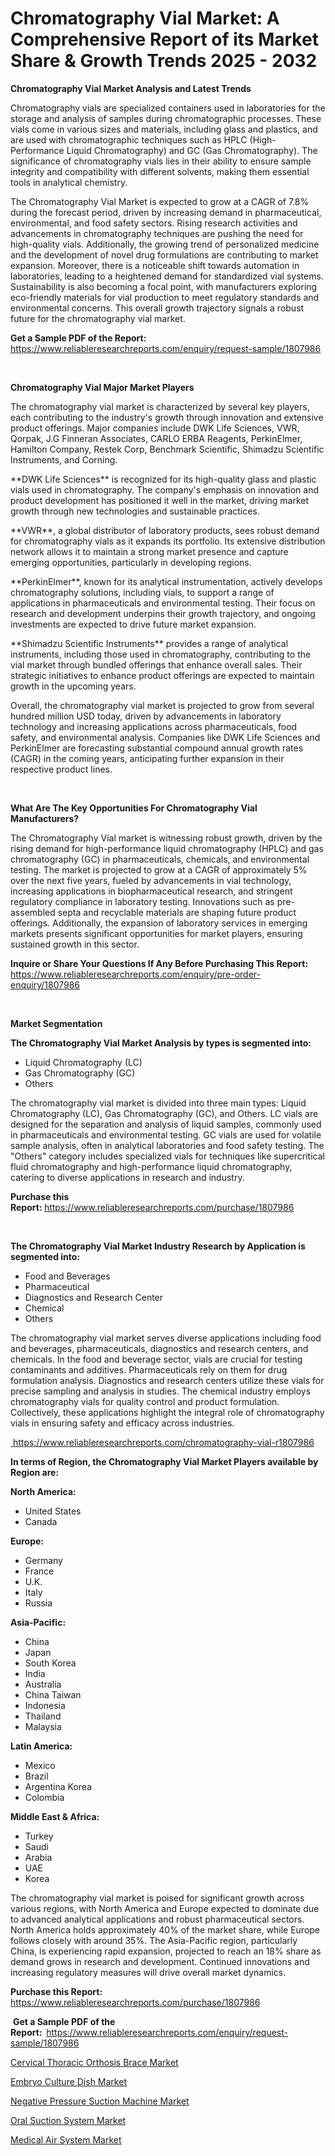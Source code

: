 <p><h1>Chromatography Vial Market: A Comprehensive Report of its Market Share & Growth Trends 2025 - 2032</h1></p><p><strong>Chromatography Vial Market Analysis and Latest Trends</strong></p>
<p><p>Chromatography vials are specialized containers used in laboratories for the storage and analysis of samples during chromatographic processes. These vials come in various sizes and materials, including glass and plastics, and are used with chromatographic techniques such as HPLC (High-Performance Liquid Chromatography) and GC (Gas Chromatography). The significance of chromatography vials lies in their ability to ensure sample integrity and compatibility with different solvents, making them essential tools in analytical chemistry.</p><p>The Chromatography Vial Market is expected to grow at a CAGR of 7.8% during the forecast period, driven by increasing demand in pharmaceutical, environmental, and food safety sectors. Rising research activities and advancements in chromatography techniques are pushing the need for high-quality vials. Additionally, the growing trend of personalized medicine and the development of novel drug formulations are contributing to market expansion. Moreover, there is a noticeable shift towards automation in laboratories, leading to a heightened demand for standardized vial systems. Sustainability is also becoming a focal point, with manufacturers exploring eco-friendly materials for vial production to meet regulatory standards and environmental concerns. This overall growth trajectory signals a robust future for the chromatography vial market.</p></p>
<p><strong>Get a Sample PDF of the Report:&nbsp;</strong> <a href="https://www.reliableresearchreports.com/enquiry/request-sample/1807986?utm_campaign=37&utm_medium=2&utm_source=Github&utm_content=ia&utm_term=03032025&utm_id=chromatography-vial">https://www.reliableresearchreports.com/enquiry/request-sample/1807986</a></p>
<p>&nbsp;</p>
<p><strong>Chromatography Vial Major Market Players</strong></p>
<p><p>The chromatography vial market is characterized by several key players, each contributing to the industry's growth through innovation and extensive product offerings. Major companies include DWK Life Sciences, VWR, Qorpak, J.G Finneran Associates, CARLO ERBA Reagents, PerkinElmer, Hamilton Company, Restek Corp, Benchmark Scientific, Shimadzu Scientific Instruments, and Corning.</p><p>**DWK Life Sciences** is recognized for its high-quality glass and plastic vials used in chromatography. The company's emphasis on innovation and product development has positioned it well in the market, driving market growth through new technologies and sustainable practices.</p><p>**VWR**, a global distributor of laboratory products, sees robust demand for chromatography vials as it expands its portfolio. Its extensive distribution network allows it to maintain a strong market presence and capture emerging opportunities, particularly in developing regions.</p><p>**PerkinElmer**, known for its analytical instrumentation, actively develops chromatography solutions, including vials, to support a range of applications in pharmaceuticals and environmental testing. Their focus on research and development underpins their growth trajectory, and ongoing investments are expected to drive future market expansion.</p><p>**Shimadzu Scientific Instruments** provides a range of analytical instruments, including those used in chromatography, contributing to the vial market through bundled offerings that enhance overall sales. Their strategic initiatives to enhance product offerings are expected to maintain growth in the upcoming years.</p><p>Overall, the chromatography vial market is projected to grow from several hundred million USD today, driven by advancements in laboratory technology and increasing applications across pharmaceuticals, food safety, and environmental analysis. Companies like DWK Life Sciences and PerkinElmer are forecasting substantial compound annual growth rates (CAGR) in the coming years, anticipating further expansion in their respective product lines.</p></p>
<p>&nbsp;</p>
<p><strong>What Are The Key Opportunities For Chromatography Vial Manufacturers?</strong></p>
<p><p>The Chromatography Vial market is witnessing robust growth, driven by the rising demand for high-performance liquid chromatography (HPLC) and gas chromatography (GC) in pharmaceuticals, chemicals, and environmental testing. The market is projected to grow at a CAGR of approximately 5% over the next five years, fueled by advancements in vial technology, increasing applications in biopharmaceutical research, and stringent regulatory compliance in laboratory testing. Innovations such as pre-assembled septa and recyclable materials are shaping future product offerings. Additionally, the expansion of laboratory services in emerging markets presents significant opportunities for market players, ensuring sustained growth in this sector.</p></p>
<p><strong>Inquire or Share Your Questions If Any Before Purchasing This Report:</strong> <a href="https://www.reliableresearchreports.com/enquiry/pre-order-enquiry/1807986?utm_campaign=37&utm_medium=2&utm_source=Github&utm_content=ia&utm_term=03032025&utm_id=chromatography-vial">https://www.reliableresearchreports.com/enquiry/pre-order-enquiry/1807986</a></p>
<p>&nbsp;</p>
<p><strong>Market Segmentation</strong></p>
<p><strong>The Chromatography Vial Market Analysis by types is segmented into:</strong></p>
<p><ul><li>Liquid Chromatography (LC)</li><li>Gas Chromatography (GC)</li><li>Others</li></ul></p>
<p><p>The chromatography vial market is divided into three main types: Liquid Chromatography (LC), Gas Chromatography (GC), and Others. LC vials are designed for the separation and analysis of liquid samples, commonly used in pharmaceuticals and environmental testing. GC vials are used for volatile sample analysis, often in analytical laboratories and food safety testing. The "Others" category includes specialized vials for techniques like supercritical fluid chromatography and high-performance liquid chromatography, catering to diverse applications in research and industry.</p></p>
<p><strong>Purchase this Report:&nbsp;</strong><a href="https://www.reliableresearchreports.com/purchase/1807986?utm_campaign=37&utm_medium=2&utm_source=Github&utm_content=ia&utm_term=03032025&utm_id=chromatography-vial">https://www.reliableresearchreports.com/purchase/1807986</a></p>
<p>&nbsp;</p>
<p><strong>The Chromatography Vial Market Industry Research by Application is segmented into:</strong></p>
<p><ul><li>Food and Beverages</li><li>Pharmaceutical</li><li>Diagnostics and Research Center</li><li>Chemical</li><li>Others</li></ul></p>
<p><p>The chromatography vial market serves diverse applications including food and beverages, pharmaceuticals, diagnostics and research centers, and chemicals. In the food and beverage sector, vials are crucial for testing contaminants and additives. Pharmaceuticals rely on them for drug formulation analysis. Diagnostics and research centers utilize these vials for precise sampling and analysis in studies. The chemical industry employs chromatography vials for quality control and product formulation. Collectively, these applications highlight the integral role of chromatography vials in ensuring safety and efficacy across industries.</p></p>
<p><a href="https://www.reliableresearchreports.com/chromatography-vial-r1807986?utm_campaign=37&utm_medium=2&utm_source=Github&utm_content=ia&utm_term=03032025&utm_id=chromatography-vial">&nbsp;https://www.reliableresearchreports.com/chromatography-vial-r1807986</a></p>
<p><strong>In terms of Region, the Chromatography Vial Market Players available by Region are:</strong></p>
<p>
    <p> <strong> North America: </strong>
        <ul>
            <li>United States</li>
            <li>Canada</li>
        </ul>
        </p> 
    <p> <strong> Europe: </strong>
        <ul>
            <li>Germany</li>
            <li>France</li>
            <li>U.K.</li>
            <li>Italy</li>
            <li>Russia</li>
        </ul>
        </p> 
    <p> <strong> Asia-Pacific: </strong>
        <ul>
            <li>China</li>
            <li>Japan</li>
            <li>South Korea</li>
            <li>India</li>
            <li>Australia</li>
            <li>China Taiwan</li>
            <li>Indonesia</li>
            <li>Thailand</li>
            <li>Malaysia</li>
        </ul>
        </p> 
    <p> <strong> Latin America: </strong>
        <ul>
            <li>Mexico</li>
            <li>Brazil</li>
            <li>Argentina Korea</li>
            <li>Colombia</li>
        </ul>
        </p> 
    <p> <strong> Middle East & Africa: </strong>
        <ul>
            <li>Turkey</li>
            <li>Saudi</li>
            <li>Arabia</li>
            <li>UAE</li>
            <li>Korea</li>
        </ul>
    </p>
    </p>
<p><p>The chromatography vial market is poised for significant growth across various regions, with North America and Europe expected to dominate due to advanced analytical applications and robust pharmaceutical sectors. North America holds approximately 40% of the market share, while Europe follows closely with around 35%. The Asia-Pacific region, particularly China, is experiencing rapid expansion, projected to reach an 18% share as demand grows in research and development. Continued innovations and increasing regulatory measures will drive overall market dynamics.</p></p>
<p><strong>Purchase this Report: </strong><a href="https://www.reliableresearchreports.com/purchase/1807986?utm_campaign=37&utm_medium=2&utm_source=Github&utm_content=ia&utm_term=03032025&utm_id=chromatography-vial">https://www.reliableresearchreports.com/purchase/1807986</a></p>
<p>&nbsp;<strong>Get a Sample PDF of the Report:&nbsp;&nbsp;</strong><a href="https://www.reliableresearchreports.com/enquiry/request-sample/1807986?utm_campaign=37&utm_medium=2&utm_source=Github&utm_content=ia&utm_term=03032025&utm_id=chromatography-vial">https://www.reliableresearchreports.com/enquiry/request-sample/1807986</a></p>
<p><strong></strong></p>
<p><p><a href="https://github.com/dukawashviro/Market-Research-Report-List-1/blob/main/cervical-thoracic-orthosis-brace-market.md?utm_campaign=37&utm_medium=2&utm_source=Github&utm_content=ia&utm_term=03032025&utm_id=chromatography-vial">Cervical Thoracic Orthosis Brace Market</a></p><p><a href="https://github.com/lecaneidreks/Market-Research-Report-List-1/blob/main/embryo-culture-dish-market.md?utm_campaign=37&utm_medium=2&utm_source=Github&utm_content=ia&utm_term=03032025&utm_id=chromatography-vial">Embryo Culture Dish Market</a></p><p><a href="https://github.com/molayrabeta/Market-Research-Report-List-1/blob/main/negative-pressure-suction-machine-market.md?utm_campaign=37&utm_medium=2&utm_source=Github&utm_content=ia&utm_term=03032025&utm_id=chromatography-vial">Negative Pressure Suction Machine Market</a></p><p><a href="https://github.com/tineamonaya/Market-Research-Report-List-1/blob/main/oral-suction-system-market.md?utm_campaign=37&utm_medium=2&utm_source=Github&utm_content=ia&utm_term=03032025&utm_id=chromatography-vial">Oral Suction System Market</a></p><p><a href="https://github.com/koopalujale2/Market-Research-Report-List-1/blob/main/medical-air-system-market.md?utm_campaign=37&utm_medium=2&utm_source=Github&utm_content=ia&utm_term=03032025&utm_id=chromatography-vial">Medical Air System Market</a></p></p>